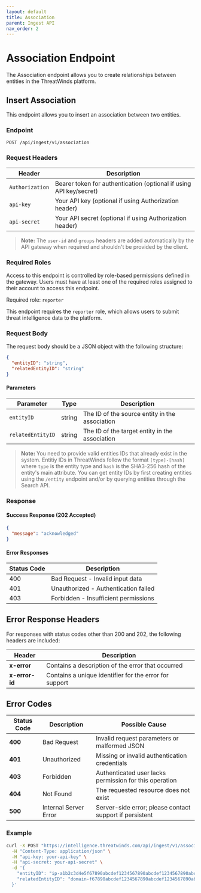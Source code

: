 ```yaml
---
layout: default
title: Association
parent: Ingest API
nav_order: 2
---
```


# Association Endpoint

The Association endpoint allows you to create relationships between entities in the ThreatWinds platform.

## Insert Association

This endpoint allows you to insert an association between two entities.

### Endpoint

```
POST /api/ingest/v1/association
```

### Request Headers

| Header          | Description                                                        |
|-----------------|--------------------------------------------------------------------|
| `Authorization` | Bearer token for authentication (optional if using API key/secret) |
| `api-key`       | Your API key (optional if using Authorization header)              |
| `api-secret`    | Your API secret (optional if using Authorization header)           |

> **Note:** The `user-id` and `groups` headers are added automatically by the API gateway when required and shouldn't be provided by the client.

### Required Roles

Access to this endpoint is controlled by role-based permissions defined in the gateway. Users must have at least one of the required roles assigned to their account to access this endpoint.

Required role: `reporter`

This endpoint requires the `reporter` role, which allows users to submit threat intelligence data to the platform.

### Request Body

The request body should be a JSON object with the following structure:

```json
{
  "entityID": "string",
  "relatedEntityID": "string"
}
```

#### Parameters

| Parameter         | Type   | Description                                    |
|-------------------|--------|------------------------------------------------|
| `entityID`        | string | The ID of the source entity in the association |
| `relatedEntityID` | string | The ID of the target entity in the association |

> **Note:** You need to provide valid entities IDs that already exist in the system. Entitiy IDs in ThreatWinds follow the format `[type]-[hash]` where `type` is the entity type and `hash` is the SHA3-256 hash of the entity's main attribute. You can get entity IDs by first creating entities using the `/entity` endpoint and/or by querying entities through the Search API.

### Response

#### Success Response (202 Accepted)

```json
{
  "message": "acknowledged"
}
```

#### Error Responses

| Status Code | Description                          |
|-------------|--------------------------------------|
| 400         | Bad Request - Invalid input data     |
| 401         | Unauthorized - Authentication failed |
| 403         | Forbidden - Insufficient permissions |

## Error Response Headers

For responses with status codes other than 200 and 202, the following headers are included:

| Header        | Description                                                |
|---------------|------------------------------------------------------------|
| **x-error**   | Contains a description of the error that occurred          |
| **x-error-id**| Contains a unique identifier for the error for support     |

## Error Codes

| Status Code | Description           | Possible Cause                                          |
|-------------|-----------------------|---------------------------------------------------------|
| **400**     | Bad Request           | Invalid request parameters or malformed JSON            |
| **401**     | Unauthorized          | Missing or invalid authentication credentials           |
| **403**     | Forbidden             | Authenticated user lacks permission for this operation  |
| **404**     | Not Found             | The requested resource does not exist                   |
| **500**     | Internal Server Error | Server-side error; please contact support if persistent |

### Example

```bash
curl -X POST "https://intelligence.threatwinds.com/api/ingest/v1/association" \
  -H "Content-Type: application/json" \
  -H "api-key: your-api-key" \
  -H "api-secret: your-api-secret" \
  -d '{
    "entityID": "ip-a1b2c3d4e5f67890abcdef1234567890abcdef1234567890abcdef1234567890",
    "relatedEntityID": "domain-f67890abcdef1234567890abcdef1234567890abcdef1234567890a1b2c3d4e5"
  }'
```
